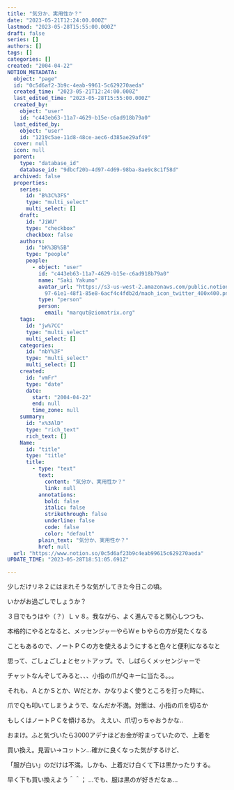 ```yaml
---
title: "気分か、実用性か？"
date: "2023-05-21T12:24:00.000Z"
lastmod: "2023-05-28T15:55:00.000Z"
draft: false
series: []
authors: []
tags: []
categories: []
created: "2004-04-22"
NOTION_METADATA:
  object: "page"
  id: "0c5d6af2-3b9c-4eab-9961-5c629270aeda"
  created_time: "2023-05-21T12:24:00.000Z"
  last_edited_time: "2023-05-28T15:55:00.000Z"
  created_by:
    object: "user"
    id: "c443eb63-11a7-4629-b15e-c6ad918b79a0"
  last_edited_by:
    object: "user"
    id: "1219c5ae-11d8-48ce-aec6-d385ae29af49"
  cover: null
  icon: null
  parent:
    type: "database_id"
    database_id: "9dbcf20b-4d97-4d69-98ba-8ae9c8c1f58d"
  archived: false
  properties:
    series:
      id: "B%3C%3FS"
      type: "multi_select"
      multi_select: []
    draft:
      id: "JiWU"
      type: "checkbox"
      checkbox: false
    authors:
      id: "bK%3B%5B"
      type: "people"
      people:
        - object: "user"
          id: "c443eb63-11a7-4629-b15e-c6ad918b79a0"
          name: "Saki Yakumo"
          avatar_url: "https://s3-us-west-2.amazonaws.com/public.notion-static.com/3ad1c4\
            97-61e1-48f1-85e8-6acf4c4fdb2d/maoh_icon_twitter_400x400.png"
          type: "person"
          person:
            email: "marqut@ziomatrix.org"
    tags:
      id: "jw%7CC"
      type: "multi_select"
      multi_select: []
    categories:
      id: "nbY%3F"
      type: "multi_select"
      multi_select: []
    created:
      id: "vmFr"
      type: "date"
      date:
        start: "2004-04-22"
        end: null
        time_zone: null
    summary:
      id: "x%3AlD"
      type: "rich_text"
      rich_text: []
    Name:
      id: "title"
      type: "title"
      title:
        - type: "text"
          text:
            content: "気分か、実用性か？"
            link: null
          annotations:
            bold: false
            italic: false
            strikethrough: false
            underline: false
            code: false
            color: "default"
          plain_text: "気分か、実用性か？"
          href: null
  url: "https://www.notion.so/0c5d6af23b9c4eab99615c629270aeda"
UPDATE_TIME: "2023-05-28T18:51:05.691Z"

---
```

<link rel="stylesheet" href="https://cdn.jsdelivr.net/npm/katex@0.16.2/dist/katex.min.css" integrity="sha384-bYdxxUwYipFNohQlHt0bjN/LCpueqWz13HufFEV1SUatKs1cm4L6fFgCi1jT643X" crossorigin="anonymous">


少しだけリネ２にはまれそうな気がしてきた今日この頃。


いかがお過ごしでしょうか？


３日でもうはや（？）Ｌｖ８。我ながら、よく進んでると関心しつつも、


本格的にやるとなると、メッセンジャーやらＷｅｂやらの方が見たくなる


こともあるので、ノートＰＣの方を使えるようにすると色々と便利になるなと


思って、ごしょごしょとセットアップ。で、しばらくメッセンジャーで


チャットなんぞしてみると、、、小指の爪がＱキーに当たる。。。


それも、ＡとかＳとか、Ｗだとか、かなりよく使うところを打った時に、


爪でＱも叩いてしまうようで、なんだか不満。対策は、小指の爪を切るか


もしくはノートＰＣを傾けるか。 ええい、爪切っちゃおうかな‥


おまけ。ふと気づいたら3000アデナほどお金が貯まっていたので、上着を


買い換え。見習い→コットン…確かに良くなった気がするけど、


「服が白い」のだけは不満。しかも、上着だけ白くて下は黒かったりする。


早く下も買い換えよう＾＾； …でも、服は黒のが好きだなぁ…

